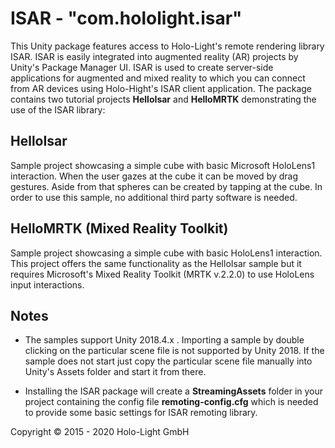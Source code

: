 # ISAR - "com.hololight.isar"

This Unity package features access to Holo-Light's remote rendering library ISAR. ISAR is easily integrated into augmented reality (AR) projects by Unity's Package Manager UI. ISAR is used to create server-side applications for augmented and mixed reality to which you can connect from AR devices using Holo-Hight's ISAR client application. The package contains two tutorial projects **HelloIsar** and **HelloMRTK** demonstrating the use of the ISAR library:

## HelloIsar
Sample project showcasing a simple cube with basic Microsoft HoloLens1 interaction. When the user gazes at the cube it can be moved by drag gestures. Aside from that spheres can be created by tapping at the cube. In order to use this sample, no additional third party software is needed.

## HelloMRTK (Mixed Reality Toolkit)
Sample project showcasing a simple cube with basic HoloLens1 interaction. This project offers the same functionality as the HelloIsar sample but it requires Microsoft's Mixed Reality Toolkit (MRTK v.2.2.0) to use HoloLens input interactions.

## Notes
- The samples support Unity 2018.4.x . Importing a sample by double clicking on the particular scene file is not supported by Unity 2018. If the sample does not start just copy the particular scene file manually into Unity's Assets folder and start it from there. 

- Installing the ISAR package will create a **StreamingAssets** folder in your project containing the config file **remoting-config.cfg** which is needed to provide some basic settings for ISAR remoting library.

Copyright &copy; 2015 - 2020 Holo-Light GmbH